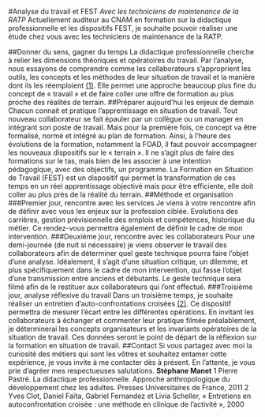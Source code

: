 #Analyse du travail et FEST
_Avec les techniciens de maintenance de la RATP_
Actuellement auditeur au CNAM en formation sur la didactique professionnelle et les dispositifs FEST, je souhaite pouvoir réaliser une étude chez vous avec les techniciens de maintenance de la RATP.

##Donner du sens, gagner du temps
La didactique professionnelle cherche à relier les dimensions théoriques et opératoires du travail. Par l’analyse, nous essayons de comprendre comme les collaborateurs s’approprient les outils, les concepts et les méthodes de leur situation de travail et la manière dont ils les réemploient [(1)](#1).
Elle permet une approche beaucoup plus fine du concept de « travail » et de faire coller une offre de formation au plus proche des réalités de terrain.
##Préparer aujourd’hui les enjeux de demain
Chacun connait et pratique l’apprentissage en situation de travail. Tout nouveau collaborateur se fait épauler par un collègue ou un manager en intégrant son poste de travail. Mais pour la première fois, ce concept va être formalisé, normé et intégré au plan de formation. Ainsi, à l’heure des évolutions de la formation, notamment la FOAD, il faut pouvoir accompagner les nouveaux dispositifs sur le « terrain ». Il ne s’agit plus de faire des formations sur le tas, mais bien de les associer à une intention pédagogique, avec des objectifs, un programme.
La Formation en Situation de Travail (FEST) est un dispositif qui permet la transformation de ces temps en un réel apprentissage objectivé mais pour être efficiente, elle doit coller au plus près de la réalité du terrain.
##Méthode et organisation
###Premier jour, rencontre avec les services
Je viens à votre rencontre afin de définir avec vous les enjeux sur la profession ciblée. Evolutions des carrières, gestion prévisionnelle des emplois et compétences, historique du métier. Ce rendez-vous permettra également de définir le cadre de mon intervention.
###Deuxième jour, rencontre avec les collaborateurs
Pour une demi-journée (de nuit si nécessaire) je viens observer le travail des collaborateurs afin de déterminer quel geste technique pourra faire l’objet d’une analyse. Idéalement, il s’agit d’une situation critique, un dilemme, et plus spécifiquement dans le cadre de mon intervention, qui fasse l’objet d’une transmission entre anciens et débutants.
Le geste technique sera filmé afin de le restituer aux collaborateurs qui l’ont effectué.
###Troisième jour, analyse réflexive du travail
Dans un troisième temps, je souhaite réaliser un entretien d’auto-confrontations croisées [(2)](#2). Ce dispositif permettra de mesurer l’écart entre les différentes opérations. En invitant les collaborateurs à échanger et commenter leur pratique filmée préalablement, je déterminerai les concepts organisateurs et les invariants opératoires de la situation de travail.
Ces données seront le point de départ de la réflexion sur la formation en situation de travail.
##Contact
Si vous partagez avec moi la curiosité des métiers qui sont les vôtres et souhaitez entamer cette expérience, je vous invite à me contacter dès à présent.
En l’attente, je vous prie d’agréer mes respectueuses salutations.
**Stéphane Manet**
<a id="1">1</a> Pierre Pastré. La didactique professionnelle. Approche anthropologique du développement chez les adultes. Presses Universitaires de France, 2011
<a id="2">2</a> Yves Clot, Daniel Faïta, Gabriel Fernandez et Livia Scheller, « Entretiens en autoconfrontation croisée : une méthode en clinique de l’activité », 2000
